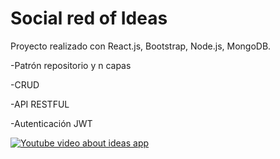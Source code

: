 # Social red of Ideas
Proyecto realizado con React.js, Bootstrap, Node.js, MongoDB.

-Patrón repositorio y n capas

-CRUD

-API RESTFUL

-Autenticación JWT




[![Youtube video about ideas app](https://cdn.dribbble.com/userupload/5049097/file/original-71e7259bfcaffcf96cbe77c4e791b229.jpg?compress=1&resize=1600x673)](https://www.youtube.com/watch?v=gqIN1SK7KQw)
